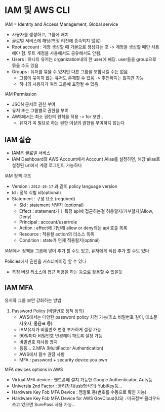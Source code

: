 # IAM 및 AWS CLI

IAM = Identity and Access Management, Global service
* 사용자를 생성하고, 그룹에 배치
* 글로벌 서비스에 해당(특정 리전에 종속되지 않음)
* Root account : 계정 생성할 때 기본으로 생성되는 것 -> 계정을 생성할 때만 사용해야 함. 루트 계정을 사용해서도 공유해서도 안됨.
* Users : 하나의 유저는 organization내의 한 user에 해당. user들을 group으로 묶을 수도 있음
* Groups : 유저를 묶을 수 있지만 다른 그룹을 포함시킬 수는 없음
  * 그룹에 묶이지 않는 유저도 존재할 수 있음 -> 추천하지는 않지만 가능
  * 하나의 사용자가 여러 그룹에 포함될 수 있음

IAM:Permission
* JSON 문서로 권한 부여
* 유저 또는 그룹별로 권한을 부여
* AWS에서는 최소 권한의 원칙을 적용 -> for 보안..
  * 유저가 꼭 필요로 하는 권한 이상의 권한을 부여하지 않는다

## IAM 실습
- IAM은 글로벌 서비스
- IAM Dashboard의 AWS Account에서 Account Alias를 설정하면, 해당 alias로 설정된 url에서 계정 로그인이 가능하다

IAM 정책 구조
- Version : `2012-10-17` 과 같이 policy language version
- Id : 정책 식별 id(optional)
- Statement : 구성 요소 (required)
  - Sid : statement 식별자 (optional)
  - Effect : statement가ㅣ 특정 api에 접근하는걸 허용할지/거부할지(Allow, Deny)
  - Principal : account/user/role
  - Action : effect에 기반해 allow or deny되는 api 호출 목록
  - Resource : 적용될 action의 리소스 목록
  - Condition : state가 언제 적용될지(optinal)


IAM에서 정책을 그룹에 넣어 추가 할 수도 있고, 유저에게 직접 추가 할 수도 있다

Policies에서 권한을 커스터마이징 할 수 있다
- 특정 버킷 리소스에 접근 허용을 하는 등으로 활용할 수 있을듯

## IAM MFA
유저와 그룹 보안 강화하는 방법
1. Password Policy (비밀번호 정책 정의)
   - AWS에서는 다양한 password policy 지정 가능(최소 비밀번호 길이, 대소문자숫자, 물음표 등)
   - IAM유저가 비밀번호 변경 부가하게 설정 가능
   - 90일마다 비밀번호 변경해야 하도록 설정 가능
   - 비밀번호 재사용 방지
   - 등등...
2.MFA (MultiFactor Authentication)
   - AWS에서 필수 권장 사항
   - MFA : password + security device you own

MFA devices options in AWS
- Virtual MFA device : 핸드폰에 설치 가능한 Google Authenticator, Auty등
- Universla 2nd Factor : 물리장치(usb형식의) YubiKey등...
- Hardware Key Fob MFA Device : 젬알토 등(번호를 수동으로 확인 가능)
- Hardware Key Fob MFA Device for AWS GovCloud(US) : 미국정부 클라우드 쓰고 있으면 SurePass 사용 가능...
